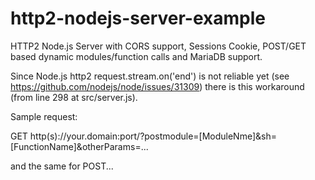 # http2-nodejs-server-example
HTTP2 Node.js Server with CORS support, Sessions Cookie, POST/GET based dynamic modules/function calls and MariaDB support.

Since Node.js http2 request.stream.on('end') is not reliable yet (see https://github.com/nodejs/node/issues/31309) there is this workaround (from line 298 at src/server.js).

Sample request:

GET http(s)://your.domain:port/?postmodule=[ModuleNme]&sh=[FunctionName]&otherParams=...

and the same for POST...
